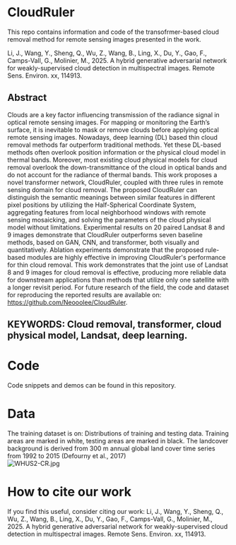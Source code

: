 # CloudRuler

This repo contains information and code of the transofrmer-based cloud removal method for remote sensing images presented in the work.

Li, J., Wang, Y., Sheng, Q., Wu, Z., Wang, B., Ling, X., Du, Y., Gao, F., Camps-Vall, G., Molinier, M., 2025. A hybrid generative adversarial network for weakly-supervised cloud detection in multispectral images. Remote Sens. Environ. xx, 114913.

## Abstract
Clouds are a key factor influencing transmission of the radiance signal in optical remote sensing images. For mapping or monitoring the Earth’s surface, it is inevitable to mask or remove clouds before applying optical remote sensing images. Nowadays, deep learning (DL) based thin cloud removal methods far outperform traditional methods. Yet these DL-based methods often overlook position information or the physical cloud model in thermal bands. Moreover, most existing cloud physical models for cloud removal overlook the down-transmittance of the cloud in optical bands and do not account for the radiance of thermal bands. This work proposes a novel transformer network, CloudRuler, coupled with three rules in remote sensing domain for cloud removal. The proposed CloudRuler can distinguish the semantic meanings between similar features in different pixel positions by utilizing the Half-Spherical Coordinate System, aggregating features from local neighborhood windows with remote sensing mosaicking, and solving the parameters of the cloud physical model without limitations. Experimental results on 20 paired Landsat 8 and 9 images demonstrate that CloudRuler outperforms seven baseline methods, based on GAN, CNN, and transformer, both visually and quantitatively. Ablation experiments demonstrate that the proposed rule-based modules are highly effective in improving CloudRuler's performance for thin cloud removal. This work demonstrates that the joint use of Landsat 8 and 9 images for cloud removal is effective, producing more reliable data for downstream applications than methods that utilize only one satellite with a longer revisit period. For future research of the field, the code and dataset for reproducing the reported results are available on: https://github.com/Neooolee/CloudRuler.

## KEYWORDS: Cloud removal, transformer, cloud physical model, Landsat, deep learning.

# Code

Code snippets and demos can be found in this repository. 

# Data
The training dataset is on:
Distributions of training and testing data. Training areas are marked in white, testing areas are marked in black. The landcover background is derived from 300 m annual global land cover time series from 1992 to 2015 (Defourny et al., 2017)  
![WHUS2-CR.jpg]([https://i.loli.net/2020/12/23/XSh6YCA23fnMQiZ.png](https://github.com/Neooolee/CloudRuler/blob/main/Data.jpg)) 


# How to cite our work
If you find this useful, consider citing our work:
Li, J., Wang, Y., Sheng, Q., Wu, Z., Wang, B., Ling, X., Du, Y., Gao, F., Camps-Vall, G., Molinier, M., 2025. A hybrid generative adversarial network for weakly-supervised cloud detection in multispectral images. Remote Sens. Environ. xx, 114913.
